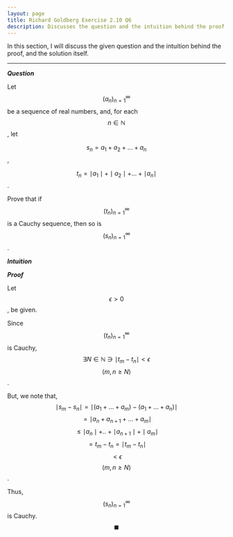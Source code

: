 ```yaml
---
layout: page
title: Richard Goldberg Exercise 2.10 Q6
description: Discusses the question and the intuition behind the proof, and the solution itself
---
```


In this section, I will discuss the given question and the intuition behind the proof, and the
solution itself.

---

_**Question**_

Let $$(a_n)_{n=1}^{\infty}$$ be a sequence of real numbers, and, for each $$n \in \mathbb{N}$$, let

$$s_n = a_1 + a_2 + ... + a_n$$,

$$t_n = \mid a_1 \mid + \mid a_2 \mid + ... + \mid a_n \mid$$.

Prove that if $$(t_n)_{n=1}^{\infty}$$ is a Cauchy sequence, then so is $$(s_n)_{n=1}^{\infty}$$.

_**Intuition**_

_**Proof**_

Let $$\epsilon > 0$$, be given.

Since $$(t_n)_{n=1}^{\infty}$$ is Cauchy, $$\exists N \in \mathbb{N} \ni \mid t_m - t_n \mid < \epsilon$$
$$(m,n \geqslant N)$$.

But, we note that, $$\mid s_m - s_n \mid = \mid (a_1 + ... + a_m) - (a_1 + ... + a_n) \mid$$
$$ = \mid a_n + a_{n + 1} +  ... + a_m \mid$$
$$ \leqslant \mid a_n \mid + .. + \mid a_{n + 1} \mid + \mid a_m \mid$$
$$ = t_m - t_n = \mid t_m - t_n \mid$$ $$< \epsilon$$ $$(m, n \geqslant N)$$.

Thus, $$(s_n)_{n=1}^{\infty}$$ is Cauchy. $$\blacksquare$$
